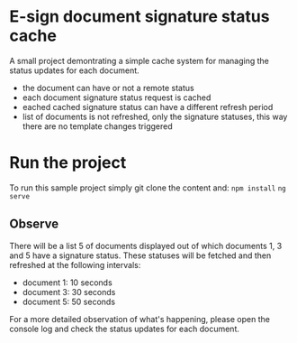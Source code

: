# E-sign document signature status cache

A small project demontrating a simple cache system for managing the status updates for each document.
- the document can have or not a remote status
- each document signature status request is cached
- eached cached signature status can have a different refresh period
- list of documents is not refreshed, only the signature statuses, this way there are no template changes triggered

# Run the project

To run this sample project simply git clone the content and:
`npm install`
`ng serve`

## Observe

There will be a list 5 of documents displayed out of which documents 1, 3 and 5 have a signature status. These statuses will be fetched and then refreshed at the following intervals: 
- document 1: 10 seconds
- document 3: 30 seconds
- document 5: 50 seconds

For a more detailed observation of what's happening, please open the console log and check the status updates for each document.
